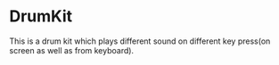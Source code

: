 # DrumKit
This is a drum kit which plays different sound on different key press(on screen as well as from keyboard).
